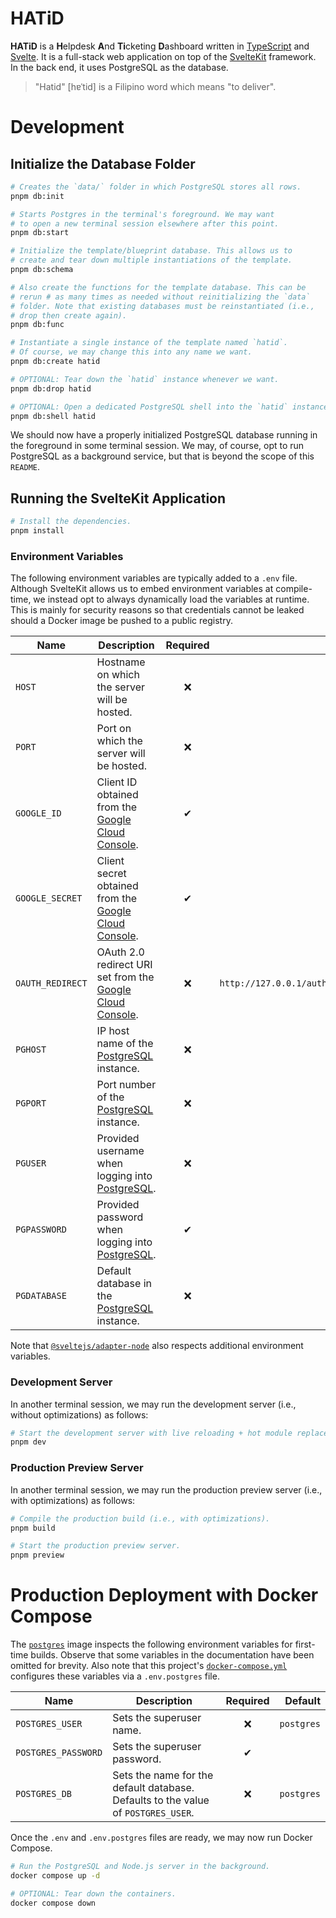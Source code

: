 # HATiD

**HATiD** is a **H**elpdesk **A**nd **Ti**cketing **D**ashboard written in [TypeScript] and [Svelte]. It is a full-stack web application on top of the [SvelteKit] framework. In the back end, it uses PostgreSQL as the database.

[TypeScript]: https://www.typescriptlang.org/
[Svelte]: https://svelte.dev/
[SvelteKit]: https://kit.svelte.dev/
[PostgreSQL]: https://www.postgresql.org/

> "Hatid" [hɐˈtid] is a Filipino word which means "to deliver".

# Development

## Initialize the Database Folder

```bash
# Creates the `data/` folder in which PostgreSQL stores all rows.
pnpm db:init

# Starts Postgres in the terminal's foreground. We may want
# to open a new terminal session elsewhere after this point.
pnpm db:start
```

```bash
# Initialize the template/blueprint database. This allows us to
# create and tear down multiple instantiations of the template.
pnpm db:schema

# Also create the functions for the template database. This can be
# rerun # as many times as needed without reinitializing the `data`
# folder. Note that existing databases must be reinstantiated (i.e.,
# drop then create again).
pnpm db:func

# Instantiate a single instance of the template named `hatid`.
# Of course, we may change this into any name we want.
pnpm db:create hatid

# OPTIONAL: Tear down the `hatid` instance whenever we want.
pnpm db:drop hatid

# OPTIONAL: Open a dedicated PostgreSQL shell into the `hatid` instance (usually for debugging purposes).
pnpm db:shell hatid
```

We should now have a properly initialized PostgreSQL database running in the foreground in some terminal session. We may, of course, opt to run PostgreSQL as a background service, but that is beyond the scope of this `README`.

## Running the SvelteKit Application

```bash
# Install the dependencies.
pnpm install
```

### Environment Variables

The following environment variables are typically added to a `.env` file. Although SvelteKit allows us to embed environment variables at compile-time, we instead opt to always dynamically load the variables at runtime. This is mainly for security reasons so that credentials cannot be leaked should a Docker image be pushed to a public registry.

| **Name**         | **Description**                                             | **Required** |                      **Default** |
| ---------------- | ----------------------------------------------------------- | :----------: | -------------------------------: |
| `HOST`           | Hostname on which the server will be hosted.                |   &#x274c;   |                        `0.0.0.0` |
| `PORT`           | Port on which the server will be hosted.                    |   &#x274c;   |                           `3000` |
| `GOOGLE_ID`      | Client ID obtained from the [Google Cloud Console].         |   &#x2714;   |                                  |
| `GOOGLE_SECRET`  | Client secret obtained from the [Google Cloud Console].     |   &#x2714;   |                                  |
| `OAUTH_REDIRECT` | OAuth 2.0 redirect URI set from the [Google Cloud Console]. |   &#x274c;   | `http://127.0.0.1/auth/callback` |
| `PGHOST`         | IP host name of the [PostgreSQL] instance.                  |   &#x274c;   |                      `127.0.0.1` |
| `PGPORT`         | Port number of the [PostgreSQL] instance.                   |   &#x274c;   |                           `5432` |
| `PGUSER`         | Provided username when logging into [PostgreSQL].           |   &#x274c;   |                       `postgres` |
| `PGPASSWORD`     | Provided password when logging into [PostgreSQL].           |   &#x2714;   |                                  |
| `PGDATABASE`     | Default database in the [PostgreSQL] instance.              |   &#x274c;   |                          `hatid` |

Note that [`@sveltejs/adapter-node`] also respects additional environment variables.

[PostgreSQL]: https://www.postgresql.org/
[Google Cloud Console]: https://console.cloud.google.com/
[`@sveltejs/adapter-node`]: https://kit.svelte.dev/docs/adapter-node

### Development Server

In another terminal session, we may run the development server (i.e., without optimizations) as follows:

```bash
# Start the development server with live reloading + hot module replacement.
pnpm dev
```

### Production Preview Server

In another terminal session, we may run the production preview server (i.e., with optimizations) as follows:

```bash
# Compile the production build (i.e., with optimizations).
pnpm build

# Start the production preview server.
pnpm preview
```

# Production Deployment with Docker Compose

The [`postgres`][docker-postgres] image inspects the following environment variables for first-time builds. Observe that some variables in the documentation have been omitted for brevity. Also note that this project's [`docker-compose.yml`] configures these variables via a `.env.postgres` file.

[docker-postgres]: https://github.com/docker-library/docs/blob/9f75f251347c82b06483d47b14bcca79ad077fcd/postgres/README.md#environment-variables
[`docker-compose.yml`]: ./docker-compose.yml

| **Name**            | **Description**                                                                   | **Required** | **Default** |
| ------------------- | --------------------------------------------------------------------------------- | :----------: | ----------: |
| `POSTGRES_USER`     | Sets the superuser name.                                                          |   &#x274c;   |  `postgres` |
| `POSTGRES_PASSWORD` | Sets the superuser password.                                                      |   &#x2714;   |             |
| `POSTGRES_DB`       | Sets the name for the default database. Defaults to the value of `POSTGRES_USER`. |   &#x274c;   |  `postgres` |

Once the `.env` and `.env.postgres` files are ready, we may now run Docker Compose.

```bash
# Run the PostgreSQL and Node.js server in the background.
docker compose up -d

# OPTIONAL: Tear down the containers.
docker compose down
```
